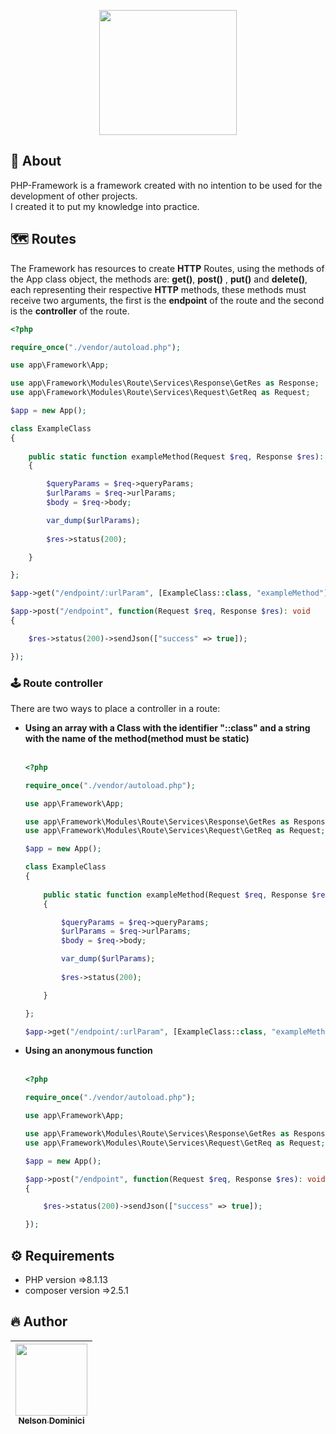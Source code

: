 <p align="center" >

 <img style="object-fit: cover;" src="https://user-images.githubusercontent.com/89428967/226063552-ba75bdff-60d2-43b4-acd8-dd8a1dff5903.png" width="220px" height="200px">

</p>

<h2>🚀 About</h2>
<p>
PHP-Framework is a framework created with no intention to be used for the development of other projects.<br>
I created it to put my knowledge into practice.
<p>

<h2>🗺 Routes</h2>  

<p>

The Framework has resources to create <strong>HTTP</strong> Routes, using the methods of the App class object, the methods are: <strong>get()</strong>, <strong>post()</strong> , <strong>put()</strong> and <strong>delete()</strong>, each representing their respective <strong>HTTP</strong> methods, these methods must receive two arguments, the first is the <strong>endpoint</strong> of the route and the second is the <strong>controller</strong> of the route.
 
<p>

```php
<?php

require_once("./vendor/autoload.php");

use app\Framework\App;

use app\Framework\Modules\Route\Services\Response\GetRes as Response;
use app\Framework\Modules\Route\Services\Request\GetReq as Request;

$app = new App();

class ExampleClass
{
	
	public static function exampleMethod(Request $req, Response $res): void 
	{

		$queryParams = $req->queryParams;
		$urlParams = $req->urlParams;
		$body = $req->body;

		var_dump($urlParams);
	
		$res->status(200);

	}

};

$app->get("/endpoint/:urlParam", [ExampleClass::class, "exampleMethod"]);

$app->post("/endpoint", function(Request $req, Response $res): void
{

	$res->status(200)->sendJson(["success" => true]);

});

```

<h3>🕹 Route controller</h3>  

<p>

There are two ways to place a controller in a route:
 
<p>

<ul>
 <strong><li>Using an array with a Class with the identifier "::class" and a string with the name of the method(method must be static)</li><br></strong>
 
```php
<?php

require_once("./vendor/autoload.php");

use app\Framework\App;

use app\Framework\Modules\Route\Services\Response\GetRes as Response;
use app\Framework\Modules\Route\Services\Request\GetReq as Request;

$app = new App();

class ExampleClass
{
	
	public static function exampleMethod(Request $req, Response $res): void 
	{

		$queryParams = $req->queryParams;
		$urlParams = $req->urlParams;
		$body = $req->body;

		var_dump($urlParams);
	
		$res->status(200);

	}

};

$app->get("/endpoint/:urlParam", [ExampleClass::class, "exampleMethod"]);

```
 
  <li><strong>Using an anonymous function</strong></li><br>
 
```php
<?php

require_once("./vendor/autoload.php");

use app\Framework\App;

use app\Framework\Modules\Route\Services\Response\GetRes as Response;
use app\Framework\Modules\Route\Services\Request\GetReq as Request;

$app = new App();

$app->post("/endpoint", function(Request $req, Response $res): void
{

	$res->status(200)->sendJson(["success" => true]);

});

```

</ul>

<h2>⚙ Requirements</h2>
<ul>
  <li>PHP version =>8.1.13</li>
  <li>composer version =>2.5.1</li>
</ul>

<h2>🔥 Author</h2>

| [<img src="https://avatars.githubusercontent.com/Nelson-Dominici" width=115><br><sub>Nelson Dominici</sub>](https://github.com/Nelson-Dominici) |
| :---: |

